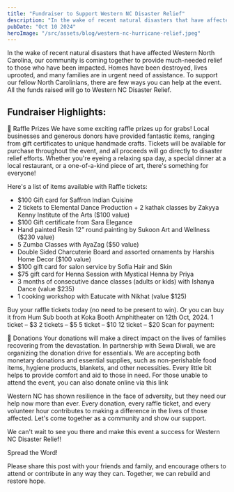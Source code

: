 ```yaml
---
title: "Fundraiser to Support Western NC Disaster Relief"
description: "In the wake of recent natural disasters that have affected Western North Carolina, our community is coming together to provide much-needed relief to those who have been impacted."
pubDate: "Oct 10 2024"
heroImage: "/src/assets/blog/western-nc-hurricane-relief.jpeg"
---
```

In the wake of recent natural disasters that have affected Western North Carolina, our community is coming together to provide much-needed relief to those who have been impacted. Homes have been destroyed, lives uprooted, and many families are in urgent need of assistance. To support our fellow North Carolinians, there are few ways you can help at the event.  All the funds raised will go to Western NC Disaster Relief.

## Fundraiser Highlights:

🌟 Raffle Prizes
We have some exciting raffle prizes up for grabs! Local businesses and generous donors have provided fantastic items, ranging from gift certificates to unique handmade crafts. Tickets will be available for purchase throughout the event, and all proceeds will go directly to disaster relief efforts. Whether you're eyeing a relaxing spa day, a special dinner at a local restaurant, or a one-of-a-kind piece of art, there's something for everyone!

Here's a list of items available with Raffle tickets:

- $100 Gift card for Saffron Indian Cuisine
- 2 tickets to Elemental Dance Production + 2 kathak classes by Zakyya Kenny Institute of the Arts ($100 value)
- $100 Gift certificate from Sara Elegance
- Hand painted Resin 12” round painting by Sukoon Art and Wellness ($230 value)
- 5 Zumba Classes with AyaZag ($50 value)
- Double Sided Charcuterie Board and assorted ornaments by Harshis Home Decor ($100 value)
- $100 gift card for salon service by Sofia Hair and Skin
- $75 gift card for Henna Session with Mystical Henna by Priya
- 3 months of consecutive dance classes (adults or kids) with Ishanya Dance (value $235)
- 1 cooking workshop with Eatucate with Nikhat (value $125)

Buy your raffle tickets today (no need to be present to win). Or you can buy it from Hum Sub booth at Koka Booth Amphitheater on 12th Oct, 2024.
1 ticket – $3
2 tickets – $5
5 ticket – $10
12 ticket – $20
Scan for payment:


🎁 Donations
Your donations will make a direct impact on the lives of families recovering from the devastation.  In partnership with Sewa Diwali, we are organizing the donation drive for essentials.  We are accepting both monetary donations and essential supplies, such as non-perishable food items, hygiene products, blankets, and other necessities. Every little bit helps to provide comfort and aid to those in need. For those unable to attend the event, you can also donate online via this link

Western NC has shown resilience in the face of adversity, but they need our help now more than ever. Every donation, every raffle ticket, and every volunteer hour contributes to making a difference in the lives of those affected. Let's come together as a community and show our support.

We can't wait to see you there and make this event a success for Western NC Disaster Relief!

Spread the Word!

Please share this post with your friends and family, and encourage others to attend or contribute in any way they can. Together, we can rebuild and restore hope.